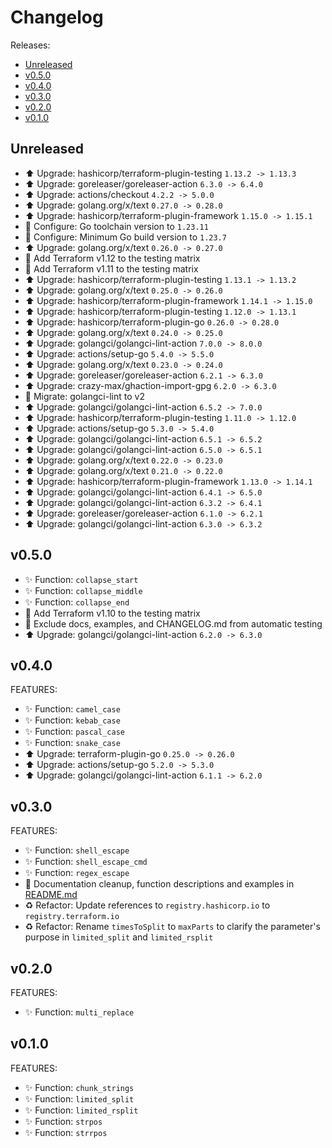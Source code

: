# Changelog

Releases:

* [Unreleased](#unreleased)
* [v0.5.0](#v050)
* [v0.4.0](#v040)
* [v0.3.0](#v030)
* [v0.2.0](#v020)
* [v0.1.0](#v010)

## Unreleased

* ⬆️ Upgrade: hashicorp/terraform-plugin-testing `1.13.2 -> 1.13.3`
* ⬆️ Upgrade: goreleaser/goreleaser-action `6.3.0 -> 6.4.0`
* ⬆️ Upgrade: actions/checkout `4.2.2 -> 5.0.0`
* ⬆️ Upgrade: golang.org/x/text `0.27.0 -> 0.28.0`
* ⬆️ Upgrade: hashicorp/terraform-plugin-framework `1.15.0 -> 1.15.1`
* 🔧 Configure: Go toolchain version to `1.23.11`
* 🔧 Configure: Minimum Go build version to `1.23.7`
* ⬆️ Upgrade: golang.org/x/text `0.26.0 -> 0.27.0`
* 🧪 Add Terraform v1.12 to the testing matrix
* 🧪 Add Terraform v1.11 to the testing matrix
* ⬆️ Upgrade: hashicorp/terraform-plugin-testing `1.13.1 -> 1.13.2`
* ⬆️ Upgrade: golang.org/x/text `0.25.0 -> 0.26.0`
* ⬆️ Upgrade: hashicorp/terraform-plugin-framework `1.14.1 -> 1.15.0`
* ⬆️ Upgrade: hashicorp/terraform-plugin-testing `1.12.0 -> 1.13.1`
* ⬆️ Upgrade: hashicorp/terraform-plugin-go `0.26.0 -> 0.28.0`
* ⬆️ Upgrade: golang.org/x/text `0.24.0 -> 0.25.0`
* ⬆️ Upgrade: golangci/golangci-lint-action `7.0.0 -> 8.0.0`
* ⬆️ Upgrade: actions/setup-go `5.4.0 -> 5.5.0`
* ⬆️ Upgrade: golang.org/x/text `0.23.0 -> 0.24.0`
* ⬆️ Upgrade: goreleaser/goreleaser-action `6.2.1 -> 6.3.0`
* ⬆️ Upgrade: crazy-max/ghaction-import-gpg `6.2.0 -> 6.3.0`
* 🔧 Migrate: golangci-lint to v2
* ⬆️ Upgrade: golangci/golangci-lint-action `6.5.2 -> 7.0.0`
* ⬆️ Upgrade: hashicorp/terraform-plugin-testing `1.11.0 -> 1.12.0`
* ⬆️ Upgrade: actions/setup-go `5.3.0 -> 5.4.0`
* ⬆️ Upgrade: golangci/golangci-lint-action `6.5.1 -> 6.5.2`
* ⬆️ Upgrade: golangci/golangci-lint-action `6.5.0 -> 6.5.1`
* ⬆️ Upgrade: golang.org/x/text `0.22.0 -> 0.23.0`
* ⬆️ Upgrade: golang.org/x/text `0.21.0 -> 0.22.0`
* ⬆️ Upgrade: hashicorp/terraform-plugin-framework `1.13.0 -> 1.14.1`
* ⬆️ Upgrade: golangci/golangci-lint-action `6.4.1 -> 6.5.0`
* ⬆️ Upgrade: golangci/golangci-lint-action `6.3.2 -> 6.4.1`
* ⬆️ Upgrade: goreleaser/goreleaser-action `6.1.0 -> 6.2.1`
* ⬆️ Upgrade: golangci/golangci-lint-action `6.3.0 -> 6.3.2`

## v0.5.0

* ✨ Function: `collapse_start`
* ✨ Function: `collapse_middle`
* ✨ Function: `collapse_end`
* 🧪 Add Terraform v1.10 to the testing matrix
* 🧹 Exclude docs, examples, and CHANGELOG.md from automatic testing
* ⬆️ Upgrade: golangci/golangci-lint-action `6.2.0 -> 6.3.0`

## v0.4.0

FEATURES:

* ✨ Function: `camel_case`
* ✨ Function: `kebab_case`
* ✨ Function: `pascal_case`
* ✨ Function: `snake_case`
* ⬆️ Upgrade: terraform-plugin-go `0.25.0 -> 0.26.0`
* ⬆️ Upgrade: actions/setup-go `5.2.0 -> 5.3.0`
* ⬆️ Upgrade: golangci/golangci-lint-action `6.1.1 -> 6.2.0`

## v0.3.0

FEATURES:

* ✨ Function: `shell_escape`
* ✨ Function: `shell_escape_cmd`
* ✨ Function: `regex_escape`
* 📝 Documentation cleanup, function descriptions and examples in [README.md](README.md)
* ♻️ Refactor: Update references to `registry.hashicorp.io` to `registry.terraform.io`
* ♻️ Refactor: Rename `timesToSplit` to `maxParts` to clarify the parameter's purpose
in `limited_split` and `limited_rsplit`

## v0.2.0

FEATURES:

* ✨ Function: `multi_replace`

## v0.1.0

FEATURES:

* ✨ Function: `chunk_strings`
* ✨ Function: `limited_split`
* ✨ Function: `limited_rsplit`
* ✨ Function: `strpos`
* ✨ Function: `strrpos`
